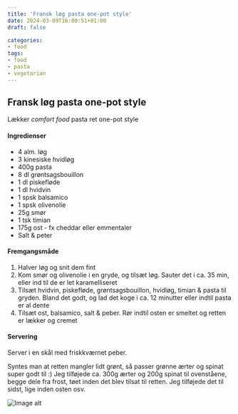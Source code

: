 ```yaml
---
title: 'Fransk løg pasta one-pot style'
date: 2024-03-09T16:00:51+01:00
draft: false

categories:
- food
tags:
- food
- pasta
- vegetarian
---
```


## Fransk løg pasta one-pot style

Lækker _comfort food_ pasta ret one-pot style 

#### Ingredienser

- 4 alm. løg 
- 3 kinesiske hvidløg
- 400g pasta
- 8 dl grøntsagsbouillon
- 1 dl piskefløde
- 1 dl hvidvin
- 1 spsk balsamico
- 1 spsk olivenolie
- 25g smør
- 1 tsk timian
- 175g ost - fx cheddar eller emmentaler
- Salt & peter

#### Fremgangsmåde

1. Halver løg og snit dem fint
2. Kom smør og olivenolie i en gryde, og tilsæt løg. Sauter det i ca. 35 min, eller ind til de er let karamelliseret
3. Tilsæt hvidvin, piskefløde, grøntsagsbouillon, hvidløg, timian & pasta til gryden. Bland det godt, og lad det koge i ca. 12 minutter eller indtil pasta er al dente
4. Tilsæt ost, balsamico, salt & peber. Rør indtil osten er smeltet og retten er lækker og cremet

#### Servering

Server i en skål med friskkværnet peber.

Syntes man at retten mangler lidt grønt, så passer grønne ærter og spinat super godt til :)
Jeg tilføjede ca. 300g ærter og 200g spinat til ovenståene, begge dele fra frost, tøet inden det blev tilsat til retten. Jeg tilføjede det til sidst, lige inden osten osv.

![Image alt](onion_pasta_1.jpg)


